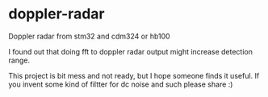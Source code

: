 # doppler-radar
Doppler radar from stm32 and cdm324 or hb100


I found out that doing fft to doppler radar output might increase detection range. 

This project is bit mess and not ready, but I hope someone finds it useful. If you invent
some kind of filtter for dc noise and such please share :)
